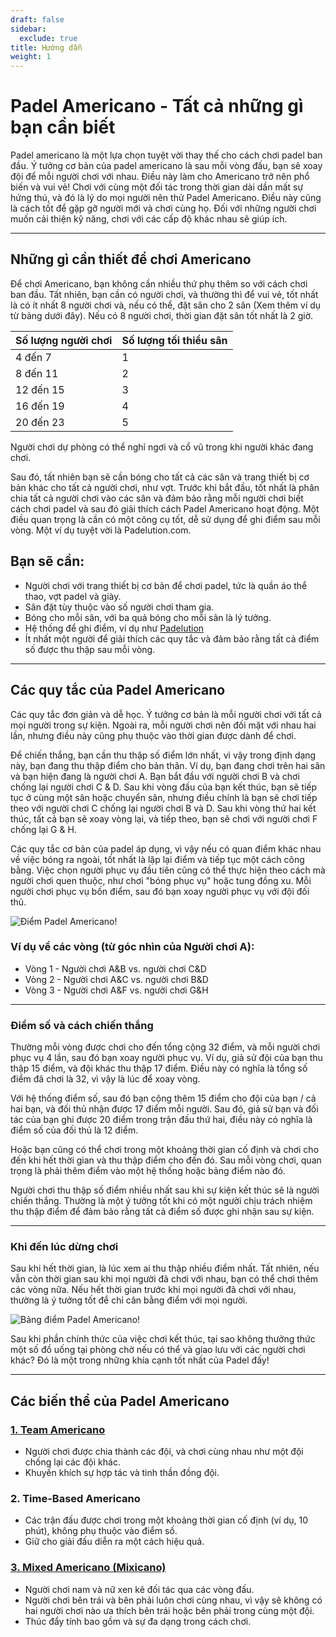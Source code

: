 ```yaml
---
draft: false
sidebar:
  exclude: true
title: Hướng dẫn
weight: 1
---
```

# Padel Americano - Tất cả những gì bạn cần biết

Padel americano là một lựa chọn tuyệt vời thay thế cho cách chơi padel ban đầu. Ý tưởng cơ bản của padel americano là sau mỗi vòng đấu, bạn sẽ xoay đội để mỗi người chơi với nhau. Điều này làm cho Americano trở nên phổ biến và vui vẻ! Chơi với cùng một đối tác trong thời gian dài dần mất sự hứng thú, và đó là lý do mọi người nên thử Padel Americano. Điều này cũng là cách tốt để gặp gỡ người mới và chơi cùng họ. Đối với những người chơi muốn cải thiện kỹ năng, chơi với các cấp độ khác nhau sẽ giúp ích.

---

## Những gì cần thiết để chơi Americano

Để chơi Americano, bạn không cần nhiều thứ phụ thêm so với cách chơi ban đầu. Tất nhiên, bạn cần có người chơi, và thường thì để vui vẻ, tốt nhất là có ít nhất 8 người chơi và, nếu có thể, đặt sân cho 2 sân (Xem thêm ví dụ từ bảng dưới đây). Nếu có 8 người chơi, thời gian đặt sân tốt nhất là 2 giờ.

| Số lượng người chơi                                      | Số lượng tối thiểu sân |
|-----------------------------------------------------------|------------------------|
|                           4 đến 7                         |             1          |
|                          8 đến 11                         |             2          |
|                          12 đến 15                        |             3          |
|                          16 đến 19                        |             4          |
|                          20 đến 23                        |             5          |



Người chơi dự phòng có thể nghỉ ngơi và cổ vũ trong khi người khác đang chơi.

Sau đó, tất nhiên bạn sẽ cần bóng cho tất cả các sân và trang thiết bị cơ bản khác cho tất cả người chơi, như vợt. Trước khi bắt đầu, tốt nhất là phân chia tất cả người chơi vào các sân và đảm bảo rằng mỗi người chơi biết cách chơi padel và sau đó giải thích cách Padel Americano hoạt động. Một điều quan trọng là cần có một công cụ tốt, dễ sử dụng để ghi điểm sau mỗi vòng. Một ví dụ tuyệt vời là Padelution.com.

## Bạn sẽ cần:

- Người chơi với trang thiết bị cơ bản để chơi padel, tức là quần áo thể thao, vợt padel và giày.
- Sân đặt tùy thuộc vào số người chơi tham gia.
- Bóng cho mỗi sân, với ba quả bóng cho mỗi sân là lý tưởng.
- Hệ thống để ghi điểm, ví dụ như [Padelution](https://padelution.com/americano)
- Ít nhất một người để giải thích các quy tắc và đảm bảo rằng tất cả điểm số được thu thập sau mỗi vòng.

---
## Các quy tắc của Padel Americano

Các quy tắc đơn giản và dễ học. Ý tưởng cơ bản là mỗi người chơi với tất cả mọi người trong sự kiện. Ngoài ra, mỗi người chơi nên đối mặt với nhau hai lần, nhưng điều này cũng phụ thuộc vào thời gian được dành để chơi.

Để chiến thắng, bạn cần thu thập số điểm lớn nhất, vì vậy trong định dạng này, bạn đang thu thập điểm cho bản thân. Ví dụ, bạn đang chơi trên hai sân và bạn hiện đang là người chơi A. Bạn bắt đầu với người chơi B và chơi chống lại người chơi C & D. Sau khi vòng đấu của bạn kết thúc, bạn sẽ tiếp tục ở cùng một sân hoặc chuyển sân, nhưng điều chính là bạn sẽ chơi tiếp theo với người chơi C chống lại người chơi B và D. Sau khi vòng thứ hai kết thúc, tất cả bạn sẽ xoay vòng lại, và tiếp theo, bạn sẽ chơi với người chơi F chống lại G & H.

Các quy tắc cơ bản của padel áp dụng, vì vậy nếu có quan điểm khác nhau về việc bóng ra ngoài, tốt nhất là lặp lại điểm và tiếp tục một cách công bằng. Việc chọn người phục vụ đầu tiên cũng có thể thực hiện theo cách mà người chơi quen thuộc, như chơi "bóng phục vụ" hoặc tung đồng xu. Mỗi người chơi phục vụ bốn điểm, sau đó bạn xoay người phục vụ với đội đối thủ.

![Điểm Padel Americano!](/vi/images/padel-americano.png "Điểm Padel Americano!")

### Ví dụ về các vòng (từ góc nhìn của Người chơi A):
- Vòng 1 - Người chơi A&B vs. người chơi C&D
- Vòng 2 - Người chơi A&C vs. người chơi B&D
- Vòng 3 - Người chơi A&F vs. người chơi G&H

---

### Điểm số và cách chiến thắng
Thường mỗi vòng được chơi cho đến tổng cộng 32 điểm, và mỗi người chơi phục vụ 4 lần, sau đó bạn xoay người phục vụ. Ví dụ, giả sử đội của bạn thu thập 15 điểm, và đội khác thu thập 17 điểm. Điều này có nghĩa là tổng số điểm đã chơi là 32, vì vậy là lúc để xoay vòng.

Với hệ thống điểm số, sau đó bạn cộng thêm 15 điểm cho đội của bạn / cả hai bạn, và đối thủ nhận được 17 điểm mỗi người. Sau đó, giả sử bạn và đối tác của bạn ghi được 20 điểm trong trận đấu thứ hai, điều này có nghĩa là điểm số của đối thủ là 12 điểm.

Hoặc bạn cũng có thể chơi trong một khoảng thời gian cố định và chơi cho đến khi hết thời gian và thu thập điểm cho đến đó. Sau mỗi vòng chơi, quan trọng là phải thêm điểm vào một hệ thống hoặc bảng điểm nào đó.

Người chơi thu thập số điểm nhiều nhất sau khi sự kiện kết thúc sẽ là người chiến thắng. Thường là một ý tưởng tốt khi có một người chịu trách nhiệm thu thập điểm để đảm bảo rằng tất cả điểm số được ghi nhận sau sự kiện.

---

### Khi đến lúc dừng chơi
Sau khi hết thời gian, là lúc xem ai thu thập nhiều điểm nhất. Tất nhiên, nếu vẫn còn thời gian sau khi mọi người đã chơi với nhau, bạn có thể chơi thêm các vòng nữa. Nếu hết thời gian trước khi mọi người đã chơi với nhau, thường là ý tưởng tốt để chỉ cân bằng điểm với mọi người.

![Bảng điểm Padel Americano!](/vi/assets/padel-americano-scoreboard.png "Bảng điểm Padel Americano!")

Sau khi phần chính thức của việc chơi kết thúc, tại sao không thưởng thức một số đồ uống tại phòng chờ nếu có thể và giao lưu với các người chơi khác? Đó là một trong những khía cạnh tốt nhất của Padel đấy!

---

## Các biến thể của Padel Americano

### [1. Team Americano](/vi/team-americano)
- Người chơi được chia thành các đội, và chơi cùng nhau như một đội chống lại các đội khác.
- Khuyến khích sự hợp tác và tinh thần đồng đội.

### 2. Time-Based Americano
- Các trận đấu được chơi trong một khoảng thời gian cố định (ví dụ, 10 phút), không phụ thuộc vào điểm số.
- Giữ cho giải đấu diễn ra một cách hiệu quả.

### [3. Mixed Americano (Mixicano)](/vi/mixicano)
- Người chơi nam và nữ xen kẽ đối tác qua các vòng đấu.
- Người chơi bên trái và bên phải luôn chơi cùng nhau, vì vậy sẽ không có hai người chơi nào ưa thích bên trái hoặc bên phải trong cùng một đội.
- Thúc đẩy tính bao gồm và sự đa dạng trong cách chơi.